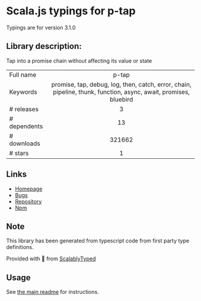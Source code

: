
# Scala.js typings for p-tap

Typings are for version 3.1.0

## Library description:
Tap into a promise chain without affecting its value or state

|                    |                 |
| ------------------ | :-------------: |
| Full name          | p-tap |
| Keywords           | promise, tap, debug, log, then, catch, error, chain, pipeline, thunk, function, async, await, promises, bluebird |
| # releases         | 3 |
| # dependents       | 13 |
| # downloads        | 321662 |
| # stars            | 1 |

## Links
- [Homepage](https://github.com/sindresorhus/p-tap#readme)
- [Bugs](https://github.com/sindresorhus/p-tap/issues)
- [Repository](https://github.com/sindresorhus/p-tap)
- [Npm](https://www.npmjs.com/package/p-tap)
    


## Note
This library has been generated from typescript code from first party type definitions.

Provided with :purple_heart: from [ScalablyTyped](https://github.com/oyvindberg/ScalablyTyped)

## Usage
See [the main readme](../../readme.md) for instructions.


